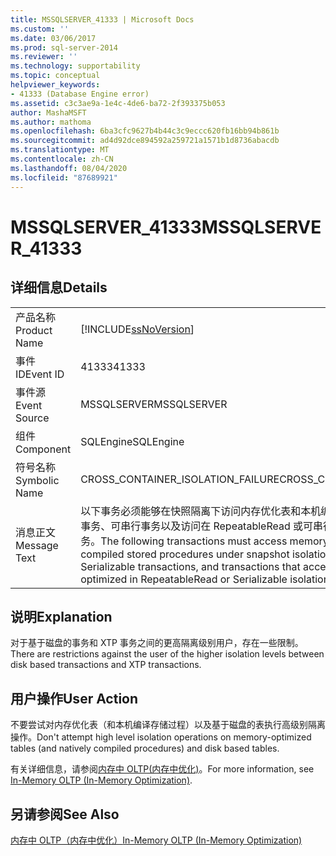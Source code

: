 ```yaml
---
title: MSSQLSERVER_41333 | Microsoft Docs
ms.custom: ''
ms.date: 03/06/2017
ms.prod: sql-server-2014
ms.reviewer: ''
ms.technology: supportability
ms.topic: conceptual
helpviewer_keywords:
- 41333 (Database Engine error)
ms.assetid: c3c3ae9a-1e4c-4de6-ba72-2f393375b053
author: MashaMSFT
ms.author: mathoma
ms.openlocfilehash: 6ba3cfc9627b4b44c3c9eccc620fb16bb94b861b
ms.sourcegitcommit: ad4d92dce894592a259721a1571b1d8736abacdb
ms.translationtype: MT
ms.contentlocale: zh-CN
ms.lasthandoff: 08/04/2020
ms.locfileid: "87689921"
---
```

# <a name="mssqlserver_41333"></a><span data-ttu-id="4073b-102">MSSQLSERVER_41333</span><span class="sxs-lookup"><span data-stu-id="4073b-102">MSSQLSERVER_41333</span></span>
    
## <a name="details"></a><span data-ttu-id="4073b-103">详细信息</span><span class="sxs-lookup"><span data-stu-id="4073b-103">Details</span></span>  
  
|||  
|-|-|  
|<span data-ttu-id="4073b-104">产品名称</span><span class="sxs-lookup"><span data-stu-id="4073b-104">Product Name</span></span>|[!INCLUDE[ssNoVersion](../../includes/ssnoversion-md.md)]|  
|<span data-ttu-id="4073b-105">事件 ID</span><span class="sxs-lookup"><span data-stu-id="4073b-105">Event ID</span></span>|<span data-ttu-id="4073b-106">41333</span><span class="sxs-lookup"><span data-stu-id="4073b-106">41333</span></span>|  
|<span data-ttu-id="4073b-107">事件源</span><span class="sxs-lookup"><span data-stu-id="4073b-107">Event Source</span></span>|<span data-ttu-id="4073b-108">MSSQLSERVER</span><span class="sxs-lookup"><span data-stu-id="4073b-108">MSSQLSERVER</span></span>|  
|<span data-ttu-id="4073b-109">组件</span><span class="sxs-lookup"><span data-stu-id="4073b-109">Component</span></span>|<span data-ttu-id="4073b-110">SQLEngine</span><span class="sxs-lookup"><span data-stu-id="4073b-110">SQLEngine</span></span>|  
|<span data-ttu-id="4073b-111">符号名称</span><span class="sxs-lookup"><span data-stu-id="4073b-111">Symbolic Name</span></span>|<span data-ttu-id="4073b-112">CROSS_CONTAINER_ISOLATION_FAILURE</span><span class="sxs-lookup"><span data-stu-id="4073b-112">CROSS_CONTAINER_ISOLATION_FAILURE</span></span>|  
|<span data-ttu-id="4073b-113">消息正文</span><span class="sxs-lookup"><span data-stu-id="4073b-113">Message Text</span></span>|<span data-ttu-id="4073b-114">以下事务必须能够在快照隔离下访问内存优化表和本机编译的存储过程：RepeatableRead 事务、可串行事务以及访问在 RepeatableRead 或可串行隔离中未进行内存优化的表的事务。</span><span class="sxs-lookup"><span data-stu-id="4073b-114">The following transactions must access memory optimized tables and natively compiled stored procedures under snapshot isolation: RepeatableRead transactions, Serializable transactions, and transactions that access tables that are not memory optimized in RepeatableRead or Serializable isolation.</span></span>|  
  
## <a name="explanation"></a><span data-ttu-id="4073b-115">说明</span><span class="sxs-lookup"><span data-stu-id="4073b-115">Explanation</span></span>  
 <span data-ttu-id="4073b-116">对于基于磁盘的事务和 XTP 事务之间的更高隔离级别用户，存在一些限制。</span><span class="sxs-lookup"><span data-stu-id="4073b-116">There are restrictions against the user of the higher isolation levels between disk based transactions and XTP transactions.</span></span>  
  
## <a name="user-action"></a><span data-ttu-id="4073b-117">用户操作</span><span class="sxs-lookup"><span data-stu-id="4073b-117">User Action</span></span>  
 <span data-ttu-id="4073b-118">不要尝试对内存优化表（和本机编译存储过程）以及基于磁盘的表执行高级别隔离操作。</span><span class="sxs-lookup"><span data-stu-id="4073b-118">Don't attempt high level isolation operations on memory-optimized tables (and natively compiled procedures) and disk based tables.</span></span>  
  
 <span data-ttu-id="4073b-119">有关详细信息，请参阅[内存中 OLTP&#40;内存中优化&#41;](../in-memory-oltp/in-memory-oltp-in-memory-optimization.md)。</span><span class="sxs-lookup"><span data-stu-id="4073b-119">For more information, see [In-Memory OLTP &#40;In-Memory Optimization&#41;](../in-memory-oltp/in-memory-oltp-in-memory-optimization.md).</span></span>  
  
## <a name="see-also"></a><span data-ttu-id="4073b-120">另请参阅</span><span class="sxs-lookup"><span data-stu-id="4073b-120">See Also</span></span>  
 [<span data-ttu-id="4073b-121">内存中 OLTP（内存中优化）</span><span class="sxs-lookup"><span data-stu-id="4073b-121">In-Memory OLTP &#40;In-Memory Optimization&#41;</span></span>](../in-memory-oltp/in-memory-oltp-in-memory-optimization.md)  
  
  
